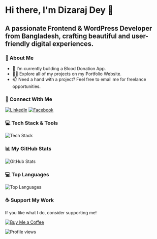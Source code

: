 # Hi there, I'm Dizaraj Dey 👋
## A passionate Frontend & WordPress Developer from Bangladesh, crafting beautiful and user-friendly digital experiences.

### 📌 About Me
- 🔭 I’m currently building a Blood Donation App.
- 👨‍💻 Explore all of my projects on my Portfolio Website.
- 📫 Need a hand with a project? Feel free to email me for freelance opportunities.

### 🔗 Connect With Me
[![LinkedIn](https://img.shields.io/badge/LinkedIn-0077B5?style=for-the-badge&logo=linkedin&logoColor=white)](https://linkedin.com/in/dizaraj)
[![Facebook](https://img.shields.io/badge/Facebook-1877F2?style=for-the-badge&logo=facebook&logoColor=white)](https://fb.com/dizaraj)

### 💻 Tech Stack & Tools
![Tech Stack](https://skillicons.dev/icons?i=html,css,js,bootstrap,sass,tailwind,react,php,mysql,postgres,mongodb,nodejs,figma,postman)

### 📊 My GitHub Stats
![GitHub Stats](https://github-readme-stats.vercel.app/api?username=dizaraj&show_icons=true&theme=gotham&rank_icon=github)

### 💻 Top Languages
![Top Languages](https://github-readme-stats.vercel.app/api/top-langs/?username=dizaraj&layout=compact&theme=gotham)

### ☕ Support My Work
If you like what I do, consider supporting me!

[![Buy Me a Coffee](https://img.shields.io/badge/Buy_Me_A_Coffee-ffdd00?style=for-the-badge&logo=buymeacoffee&logoColor=black)](https://coff.ee/dizaraj)

![Profile views](https://komarev.com/ghpvc/?username=dizaraj&label=Profile%20Views&color=0e75b6&style=flat-square)
